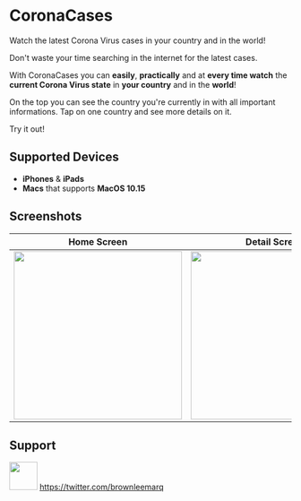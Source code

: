 # CoronaCases
Watch the latest Corona Virus cases in your country and in the world!

Don't waste your time searching in the internet for the latest cases.

With CoronaCases you can **easily**, **practically** and at **every time watch** the **current Corona Virus state** in **your country** and in the **world**!

On the top you can see the country you're currently in with all important informations. 
Tap on one country and see more details on it.

Try it out!

## Supported Devices

- **iPhones** & **iPads**
- **Macs** that supports **MacOS 10.15**

## Screenshots
| Home Screen             |  Detail Screen               |  Home Screen Refreshing | Home Screen Searching |
:-------------------------:|:-------------------------:|:-------------------------:|:-------------------------:
<img src="https://github.com/SwiftiSwift/CoronaCases/blob/master/HomeScreen.PNG" width="300"> | <img src="https://github.com/SwiftiSwift/CoronaCases/blob/master/DetailScreen.PNG" width="300"> | <img src="https://github.com/SwiftiSwift/CoronaCases/blob/master/HomeScreen-Refreshing.PNG" width="300"> | <img src="https://github.com/SwiftiSwift/CoronaCases/blob/master/HomeScreen-Searching.PNG" width="300">

## Support
<img src="https://pluspng.com/img-png/twitter-png-file-twitter-icon-png-256.png" width="50"> https://twitter.com/brownleemarq
